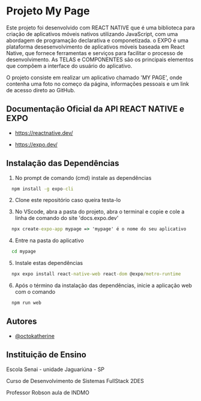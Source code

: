 
# Projeto My Page

Este projeto foi desenvolvido com REACT NATIVE que é uma biblioteca para criação de aplicativos móveis nativos utilizando JavaScript, com uma abordagem de programação declarativa e componetizada. o EXPO é uma plataforma desesenvolvimento de aplicativos móveis baseada em React Native, que fornece ferramentas e serviços para facilitar o processo de desenvolvimento. As TELAS e COMPONENTES são os principais elementos que compôem a interface do usuário do aplicativo.

O projeto consiste em realizar um aplicativo chamado 'MY PAGE', onde contenha uma foto no começo da página, informações pessoais e um link de acesso direto ao GitHub.


## Documentação Oficial da API REACT NATIVE e EXPO

* https://reactnative.dev/

* https://expo.dev/




## Instalação das Dependências

1. No prompt de comando (cmd)  instale as dependências

```cmd
  npm install -g expo-cli
```

2. Clone este repositório caso queira testa-lo

3. No VScode, abra a pasta do projeto, abra o terminal e copie e cole a linha de comando do site 'docs.expo.dev' 

```cmd
  npx create-expo-app mypage => 'mypage' é o nome do seu aplicativo
```

4. Entre na pasta do aplicativo

```cmd
  cd mypage
```

5. Instale estas dependências

```cmd
  npx expo install react-native-web react-dom @expo/metro-runtime
```

6. Após o término da instalação das dependências, inicie a aplicação web com o comando

```cmd
  npm run web
```




    
## Autores

- [@octokatherine](https://www.github.com/Carla-coder)


## Instituição de Ensino

Escola Senai - unidade Jaguariúna - SP

Curso de Desenvolvimento de Sistemas FullStack 2DES

Professor Robson aula de INDMO
